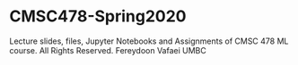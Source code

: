 # CMSC478-Spring2020
Lecture slides, files, Jupyter Notebooks and Assignments of CMSC 478 ML course. All Rights Reserved. Fereydoon Vafaei UMBC

